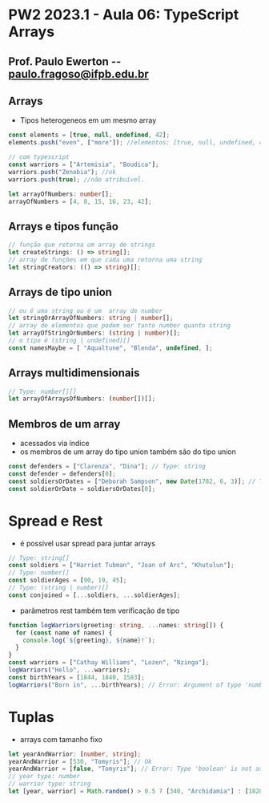 # PW2 2023.1 - Aula 06: TypeScript Arrays

## Prof. Paulo Ewerton -- paulo.fragoso@ifpb.edu.br

## Arrays
- Tipos heterogeneos em um mesmo array
```typescript
const elements = [true, null, undefined, 42];
elements.push("even", ["more"]); //elementos: [true, null, undefined, 42, "even", ["more"]]

// com typescript
const warriors = ["Artemisia", "Boudica"];
warriors.push("Zenobia"); //ok
warriors.push(true); //não atribuível.

let arrayOfNumbers: number[];
arrayOfNumbers = [4, 8, 15, 16, 23, 42];
```

## Arrays e tipos função

```typescript
// função que retorna um array de strings
let createStrings: () => string[];
// array de funções em que cada uma retorna uma string
let stringCreators: (() => string)[];
```

## Arrays de tipo union

```typescript
// ou é uma string ou é um  array de number 
let stringOrArrayOfNumbers: string | number[]; 
// array de elementos que podem ser tanto number quanto string 
let arrayOfStringOrNumbers: (string | number)[];
// o tipo é (string | undefined)[]
const namesMaybe = [ "Aqualtune", "Blenda", undefined, ];
```

## Arrays multidimensionais

```typescript
// Type: number[][]
let arrayOfArraysOfNumbers: (number[])[];
```

## Membros de um array

- acessados via índice
- os membros de um array do tipo union também são do tipo union
```typescript
const defenders = ["Clarenza", "Dina"]; // Type: string
const defender = defenders[0];
const soldiersOrDates = ["Deborah Sampson", new Date(1782, 6, 3)]; // Type: Date | string
const soldierOrDate = soldiersOrDates[0];
```

# Spread e Rest

- é possível usar spread para juntar arrays
```typescript
// Type: string[]
const soldiers = ["Harriet Tubman", "Joan of Arc", "Khutulun"];
// Type: number[] 
const soldierAges = [90, 19, 45];
// Type: (string | number)[]
const conjoined = [...soldiers, ...soldierAges];
```
- parâmetros rest também tem verificação de tipo
```typescript
function logWarriors(greeting: string, ...names: string[]) { 
  for (const name of names) {
    console.log(`${greeting}, ${name}!`);
  }
}
const warriors = ["Cathay Williams", "Lozen", "Nzinga"];
logWarriors("Hello", ...warriors);
const birthYears = [1844, 1840, 1583];
logWarriors("Born in", ...birthYears); // Error: Argument of type 'number' is not assignable to parameter of type 'string'.
```

# Tuplas

- arrays com tamanho fixo

```typescript
let yearAndWarrior: [number, string];
yearAndWarrior = [530, "Tomyris"]; // Ok
yearAndWarrior = [false, "Tomyris"]; // Error: Type 'boolean' is not assignable to type 'number'. yearAndWarrior = [530]; // Error: Type '[number]' is not assignable to type '[number, string]'. //   Source has 1 element(s) but target requires 2.
// year type: number 
// warrior type: string 
let [year, warrior] = Math.random() > 0.5 ? [340, "Archidamia"] : [1828, "Rani of Jhansi"];
```
